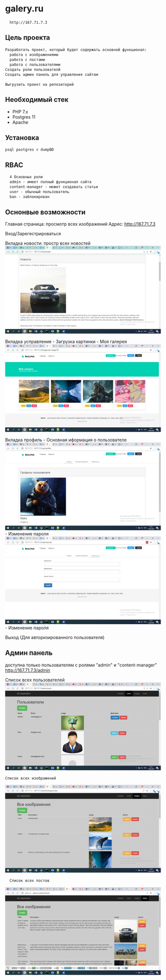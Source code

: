 # galery.ru
```
  http://167.71.7.3
```

## Цель проекта
```
Разработать проект, который будет содержать основной функционал: 
  работа с изображениями
  работа с постами
  работа с пользователями
Создать роли пользователй
Создать админ панель для управления сайтом

Выгрузить проект на репозиторий
```

## Необходимый стек
- PHP 7.x
- Postgres 11
- Apache

## Установка
```
psql postgres < dumpBD
```

## RBAC
```
  4 Основных роли
  admin - имеет полный функционал сайта
  content-manager - может создавать статьи 
  user - обычный пользователь
  ban - заблокирован
```
## Оснонвые возможности
  Главная страница: просмотр всех изображений
    Адрес: http://167.71.7.3
  
  Вход/Зарегестрироваться
  
  Вкладка новости: простр всех новостей
  ![](https://github.com/igorezov17/galery.ru/blob/master/docs/x50hXOhRVWc.jpg)
  
  Вкладка усправление
    - Загрузка картинки
    - Моя галерея
   ![](https://github.com/igorezov17/galery.ru/blob/master/docs/hVkrKAX-dUc.jpg)
    
  Вкладка профиль
    - Основная иформация о пользователе
    ![](https://github.com/igorezov17/galery.ru/blob/master/docs/3io0lGXsXJ4.jpg)
    - Изменение пароля
    ![](https://github.com/igorezov17/galery.ru/blob/master/docs/err__1AAT4Y.jpg)
    - Изменение пароля
    
  Выход (Для авторизированного пользователя)


## Админ панель
  доступна только пользователям с ролями "admin" и "content-manager"
  http://167.71.7.3/admin
  
  Список всех пользователей
  ![](https://github.com/igorezov17/galery.ru/blob/master/docs/7KAmooPWWw8.jpg)
  
    Список всех изображений
  ![](https://github.com/igorezov17/galery.ru/blob/master/docs/FsYYGm996mY.jpg)
  
      Список всех постов
  ![](https://github.com/igorezov17/galery.ru/blob/master/docs/KONcXNVBc4E.jpg)

